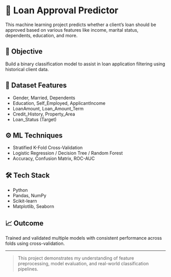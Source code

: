 # 🏦 Loan Approval Predictor

This machine learning project predicts whether a client’s loan should be approved based on various features like income, marital status, dependents, education, and more.

## 🎯 Objective
Build a binary classification model to assist in loan application filtering using historical client data.

## 🧾 Dataset Features
- Gender, Married, Dependents  
- Education, Self_Employed, ApplicantIncome  
- LoanAmount, Loan_Amount_Term  
- Credit_History, Property_Area  
- Loan_Status (Target)

## ⚙️ ML Techniques
- Stratified K-Fold Cross-Validation  
- Logistic Regression / Decision Tree / Random Forest  
- Accuracy, Confusion Matrix, ROC-AUC

## 🛠️ Tech Stack
- Python  
- Pandas, NumPy  
- Scikit-learn  
- Matplotlib, Seaborn

## 📈 Outcome
Trained and validated multiple models with consistent performance across folds using cross-validation.

---

> This project demonstrates my understanding of feature preprocessing, model evaluation, and real-world classification pipelines.
